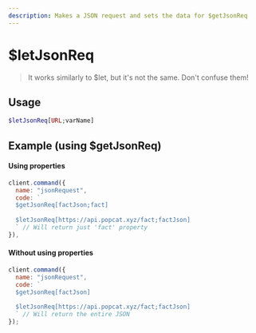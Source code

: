 ```yaml
---
description: Makes a JSON request and sets the data for $getJsonReq
---
```


# $letJsonReq

> It works similarly to $let, but it's not the same. Don't confuse them!

## Usage

```php
$letJsonReq[URL;varName]
```

## Example (using $getJsonReq)

#### Using properties

```javascript
client.command({
  name: "jsonRequest",
  code: `
  $getJsonReq[factJson;fact]
  
  $letJsonReq[https://api.popcat.xyz/fact;factJson]
  ` // Will return just 'fact' property
}),
```

#### Without using properties

```javascript
client.command({
  name: "jsonRequest",
  code: `
  $getJsonReq[factJson]
  
  $letJsonReq[https://api.popcat.xyz/fact;factJson]
  ` // Will return the entire JSON
});
```
